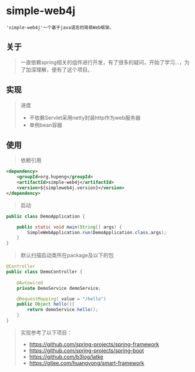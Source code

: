 simple-web4j
======= 
    'simple-web4j'一个基于java语言的简易Web框架。
## 关于
>    一直依赖spring相关的组件进行开发，有了很多的疑问，开始了学习...，为了加深理解，便有了这个项目。

## 实现
>进度
> * 不依赖Servlet采用netty封装http作为web服务器
> * 单例bean容器


## 使用
>依赖引用
```xml
<dependency>
    <groupId>org.hupeng</groupId>
    <artifactId>simple-web4j</artifactId>
    <version>${simpleweb4j.version}</version>
</dependency>
```
>启动
```Java
public class DemoApplication {

    public static void main(String[] args) {
        SimpleWebApplication.run(DemoApplication.class,args);
    }
}
```
>默认扫描启动类所在package及以下的包
```Java
@Controller
public class DemoController {
    
    @Autowired
    private DemoService demoService;

    @RequestMapping( value = "/hello")
    public Object hello(){
        return demoService.hello();
    }
}
```

> 实现参考了以下项目：
>  *  https://github.com/spring-projects/spring-framework
>  *  https://github.com/spring-projects/spring-boot
>  *  https://github.com/b3log/latke
>  *  https://gitee.com/huangyong/smart-framework
